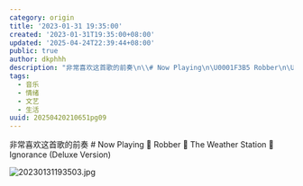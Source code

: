 ```yaml
---
category: origin
title: '2023-01-31 19:35:00'
created: '2023-01-31T19:35:00+08:00'
updated: '2025-04-24T22:39:44+08:00'
public: true
author: dkphhh
description: "非常喜欢这首歌的前奏\n\\# Now Playing\n\U0001F3B5 Robber\n\U0001F3A4 The Weather Station\n\uD83D……"
tags:
  - 音乐
  - 情绪
  - 文艺
  - 生活
uuid: 20250420210651pg09
---
```


非常喜欢这首歌的前奏
\# Now Playing
🎵 Robber
🎤 The Weather Station
💽 Ignorance (Deluxe Version)

![20230131193503.jpg](https://img.dkphhh.me/20230131193503.jpg)
